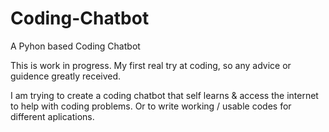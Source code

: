 # Coding-Chatbot
A Pyhon based Coding Chatbot

This is work in progress. My first real try at coding, so any advice or guidence greatly received.

I am trying to create a coding chatbot that self learns & access the internet to help with coding problems. 
Or to write working  / usable codes for different aplications.
